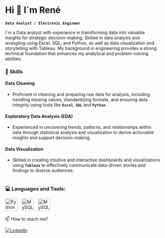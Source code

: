 # Hi 👋 I´m René

**`Data Analyst / Electronic Engineer`**

I´m a Data analyst with experience in transforming data into valuable insights for strategic decision-making. Skilled in data analysis and wrangling using Excel, SQL, and Python, as well as data visualization and storytelling with Tableau. My background in engineering provides a strong technical foundation that enhances my analytical and problem-solving abilities.

### 🔨 Skills
#### Data Cleaning
- Proficient in cleaning and preparing raw data for analysis, including handling missing values, standardizing formats, and ensuring data integrity using tools like **`Excel`**, **`SQL`** and **`Python`**.

#### Exploratory Data Analysis (EDA)
- Experienced in uncovering trends, patterns, and relationships within data through statistical analysis and visualization to derive actionable insights and support decision-making.

#### Data Visualization
- Skilled in creating intuitive and interactive dashboards and visualizations using **`Tableau`** to effectively communicate data-driven stories and findings to diverse audiences.

#
###  💻 Languages and Tools:
<img align="left" alt="Python" width="40px" style="padding-right:10px;" src="https://cdn.jsdelivr.net/gh/devicons/devicon@latest/icons/python/python-original-wordmark.svg" />
<img align="left" alt="MySQL" width="40px" style="padding-right:10px;" src="https://cdn.jsdelivr.net/gh/devicons/devicon@latest/icons/microsoftsqlserver/microsoftsqlserver-original-wordmark.svg" />
<img align="left" alt="MySQL" width="40px" style="padding-right:10px;" src="https://cdn.jsdelivr.net/gh/devicons/devicon@latest/icons/mysql/mysql-original-wordmark.svg" />
<br />
          
#

📫 How to reach me? 

[![LinkedIn](https://img.shields.io/badge/LinkedIn-%230077B5.svg?logo=linkedin&logoColor=white)](https://linkedin.com/in/www.linkedin.com/in/rene-dl) 



